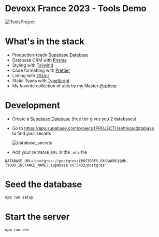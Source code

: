 # Devoxx France 2023 - Tools Demo

![ToolsProject](https://res.cloudinary.com/athena-com/image/upload/v1681145322/tools-project_hk9rky.png)

# What's in the stack

- Production-ready [Supabase Database](https://supabase.com/)
- Database ORM with [Prisma](https://prisma.io)
- Styling with [Tailwind](https://tailwindcss.com/)
- Code formatting with [Prettier](https://prettier.io)
- Linting with [ESLint](https://eslint.org)
- Static Types with [TypeScript](https://typescriptlang.org)
- My favorite collection of utils by my Master [@rphlmr](https://github.com/rphlmr/dev-toolbox)

# Development

- Create a [Supabase Database](https://supabase.com/) (free tier gives you 2 databases)
- Go to https://app.supabase.com/project/{PROJECT}/settings/database to find your secrets

  ![database_secrets](https://res.cloudinary.com/athena-com/image/upload/v1681146223/supabase-uri_eebfbf.png)

- Add your `DATABASE_URL` in the `.env` file

```en
DATABASE_URL="postgres://postgres:{POSTGRES_PASSWORD}@db.{YOUR_INSTANCE_NAME}.supabase.co:5432/postgres"
```

# Seed the database

```sh
npm run setup
```

# Start the server

```sh
npm run dev
```
